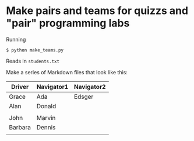 Make pairs and teams for quizzs and "pair" programming labs
=====

Running

`$ python make_teams.py`

Reads in `students.txt`

Make a series of Markdown files that look like this:

| Driver | Navigator1 | Navigator2| 
|--------|-----------|------------| 
| Grace | Ada | Edsger |
| Alan | Donald | |
| | |
| John | Marvin | |
| Barbara | Dennis | |
| | |
